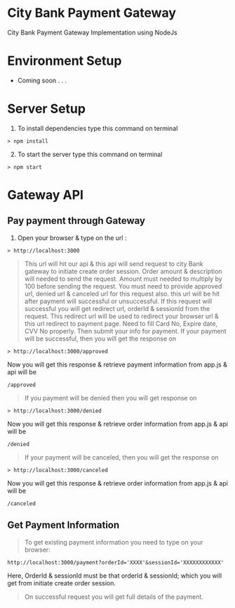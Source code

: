 # City Bank Payment Gateway
City Bank Payment Gateway Implementation using NodeJs

# Environment Setup
- Coming soon . . .

# Server Setup
1. To install dependencies type this command on terminal
 ```
 > npm install
 ```
2. To start the server type this command on terminal
```
> npm start
```

# Gateway API
## Pay payment through Gateway

1. Open your browser & type on the url :
```
> http://localhost:3000
```
> This url will hit our api & this api will send request to city Bank gateway to initiate create order session. Order amount & description will needed to send the request. Amount must needed to multiply by 100 before sending the request. You must need to provide approved url, denied url & canceled url for this request also. this url will be hit after payment will successful or unsuccessful.
> If this request will successful you will get redirect url, orderId & sessionId from the request. This redirect url will be used to redirect your browser url & this url redirect to payment page.
> Need to fill Card No, Expire date, CVV No properly. Then submit your info for payment.
> If your payment will be successful, then you will get the response on
```
> http://localhost:3000/approved
```
Now you will get this response & retrieve payment information from app.js & api will be 
```
/approved
```
> If you payment will be denied then you will get response on
```
> http://localhost:3000/denied
```
Now you will get this response & retrieve order information from app.js & api will be 
```
/denied
```
> If your payment will be canceled, then you will get the response on
```
> http://localhost:3000/canceled
```
Now you will get this response & retrieve order information from app.js & api will be 
```
/canceled
```

## Get Payment Information
> To get existing payment information you need to type on your browser:
```
http://localhost:3000/payment?orderId='XXXX'&sessionId='XXXXXXXXXXXX'
```
Here, OrderId & sessionId must be that orderId & sessionId; which you will get from initiate create order session.
> On successful request you will get full details of the payment. 


